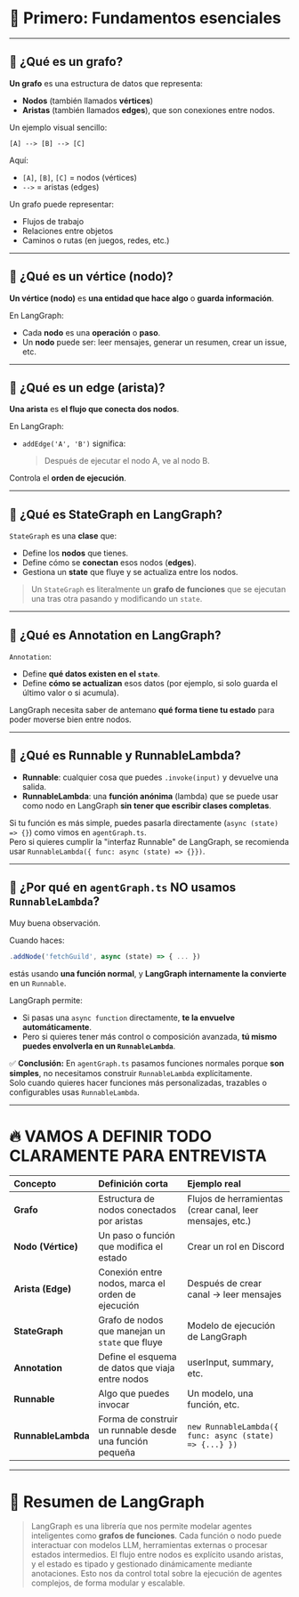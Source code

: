 

# 🧠 Primero: Fundamentos esenciales

---

## 📌 ¿Qué es un grafo?

**Un grafo** es una estructura de datos que representa:
- **Nodos** (también llamados **vértices**)
- **Aristas** (también llamados **edges**), que son conexiones entre nodos.

Un ejemplo visual sencillo:

```
[A] --> [B] --> [C]
```
Aquí:
- `[A]`, `[B]`, `[C]` = nodos (vértices)
- `-->` = aristas (edges)

Un grafo puede representar:
- Flujos de trabajo
- Relaciones entre objetos
- Caminos o rutas (en juegos, redes, etc.)

---

## 📌 ¿Qué es un vértice (nodo)?

**Un vértice (nodo)** es **una entidad que hace algo** o **guarda información**.

En LangGraph:
- Cada **nodo** es una **operación** o **paso**.
- Un **nodo** puede ser: leer mensajes, generar un resumen, crear un issue, etc.

---

## 📌 ¿Qué es un edge (arista)?

**Una arista** es **el flujo que conecta dos nodos**.

En LangGraph:
- `addEdge('A', 'B')` significa:
  > Después de ejecutar el nodo A, ve al nodo B.

Controla el **orden de ejecución**.

---

## 📌 ¿Qué es StateGraph en LangGraph?

`StateGraph` es una **clase** que:
- Define los **nodos** que tienes.
- Define cómo se **conectan** esos nodos (**edges**).
- Gestiona un **state** que fluye y se actualiza entre los nodos.

> Un `StateGraph` es literalmente un **grafo de funciones** que se ejecutan una tras otra pasando y modificando un `state`.

---

## 📌 ¿Qué es Annotation en LangGraph?

`Annotation`:
- Define **qué datos existen en el `state`**.
- Define **cómo se actualizan** esos datos (por ejemplo, si solo guarda el último valor o si acumula).

LangGraph necesita saber de antemano **qué forma tiene tu estado** para poder moverse bien entre nodos.

---

## 📌 ¿Qué es Runnable y RunnableLambda?

- **Runnable**: cualquier cosa que puedes `.invoke(input)` y devuelve una salida.
- **RunnableLambda**: una **función anónima** (lambda) que se puede usar como nodo en LangGraph **sin tener que escribir clases completas**.

Si tu función es más simple, puedes pasarla directamente (`async (state) => {}`) como vimos en `agentGraph.ts`.  
Pero si quieres cumplir la "interfaz Runnable" de LangGraph, se recomienda usar `RunnableLambda({ func: async (state) => {}})`.

---

## 📌 ¿Por qué en `agentGraph.ts` NO usamos `RunnableLambda`?

Muy buena observación.

Cuando haces:

```ts
.addNode('fetchGuild', async (state) => { ... })
```

estás usando **una función normal**, y **LangGraph internamente la convierte** en un `Runnable`.

LangGraph permite:
- Si pasas una `async function` directamente, **te la envuelve automáticamente**.
- Pero si quieres tener más control o composición avanzada, **tú mismo puedes envolverla en un `RunnableLambda`**.

✅ **Conclusión:** En `agentGraph.ts` pasamos funciones normales porque **son simples**, no necesitamos construir `RunnableLambda` explícitamente.  
Solo cuando quieres hacer funciones más personalizadas, trazables o configurables usas `RunnableLambda`.

---

# 🔥 VAMOS A DEFINIR TODO CLARAMENTE PARA ENTREVISTA

| Concepto | Definición corta | Ejemplo real |
|:---------|:-----------------|:-------------|
| **Grafo** | Estructura de nodos conectados por aristas | Flujos de herramientas (crear canal, leer mensajes, etc.) |
| **Nodo (Vértice)** | Un paso o función que modifica el estado | Crear un rol en Discord |
| **Arista (Edge)** | Conexión entre nodos, marca el orden de ejecución | Después de crear canal → leer mensajes |
| **StateGraph** | Grafo de nodos que manejan un `state` que fluye | Modelo de ejecución de LangGraph |
| **Annotation** | Define el esquema de datos que viaja entre nodos | userInput, summary, etc. |
| **Runnable** | Algo que puedes invocar | Un modelo, una función, etc. |
| **RunnableLambda** | Forma de construir un runnable desde una función pequeña | `new RunnableLambda({ func: async (state) => {...} })` |

---

# 🎯 Resumen de LangGraph

> LangGraph es una librería que nos permite modelar agentes inteligentes como **grafos de funciones**. Cada función o nodo puede interactuar con modelos LLM, herramientas externas o procesar estados intermedios. El flujo entre nodos es explícito usando aristas, y el estado es tipado y gestionado dinámicamente mediante anotaciones. Esto nos da control total sobre la ejecución de agentes complejos, de forma modular y escalable.

